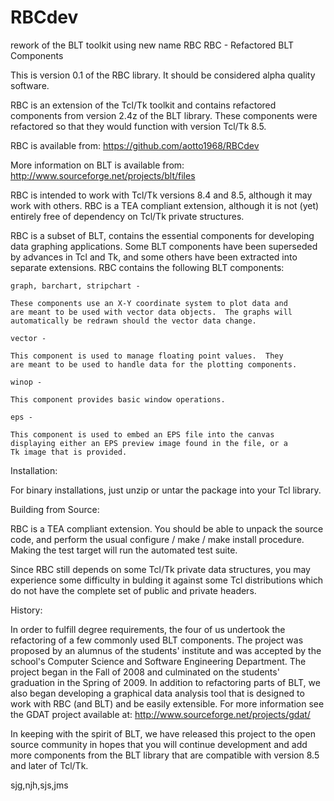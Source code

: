# RBCdev
rework of the BLT toolkit using new name RBC
RBC - Refactored BLT Components

This is version 0.1 of the RBC library.  It should be considered alpha
quality software.

RBC is an extension of the Tcl/Tk toolkit and contains refactored
components from version 2.4z of the BLT library.  These components
were refactored so that they would function with version Tcl/Tk 8.5.

RBC is available from:
	https://github.com/aotto1968/RBCdev
	
More information on BLT is available from:
	http://www.sourceforge.net/projects/blt/files
	
RBC is intended to work with Tcl/Tk versions 8.4 and 8.5, although it
may work with others.  RBC is a TEA compliant extension, although it
is not (yet) entirely free of dependency on Tcl/Tk private structures.

RBC is a subset of BLT, contains the essential components for
developing data graphing applications.  Some BLT components have been
superseded by advances in Tcl and Tk, and some others have been
extracted into separate extensions.  RBC contains the following BLT
components:

    graph, barchart, stripchart -

    These components use an X-Y coordinate system to plot data and
    are meant to be used with vector data objects.  The graphs will
    automatically be redrawn should the vector data change.

    vector -

    This component is used to manage floating point values.  They
    are meant to be used to handle data for the plotting components.

    winop -

    This component provides basic window operations.

    eps -

    This component is used to embed an EPS file into the canvas 
    displaying either an EPS preview image found in the file, or a
    Tk image that is provided.


Installation:

For binary installations, just unzip or untar the package into your
Tcl library.


Building from Source:

RBC is a TEA compliant extension.  You should be able to unpack the
source code, and perform the usual configure / make / make install
procedure.  Making the test target will run the automated test suite.

Since RBC still depends on some Tcl/Tk private data structures, you
may experience some difficulty in bulding it against some Tcl
distributions which do not have the complete set of public and private
headers.


History:	

In order to fulfill degree requirements, the four of us undertook the
refactoring of a few commonly used BLT components.  The project was
proposed by an alumnus of the students' institute and was accepted by
the school's Computer Science and Software Engineering Department. The
project began in the Fall of 2008 and culminated on the students'
graduation in the Spring of 2009.  In addition to refactoring parts of
BLT, we also began developing a graphical data analysis tool that is
designed to work with RBC (and BLT) and be easily extensible.  For
more information see the GDAT project available at:
http://www.sourceforge.net/projects/gdat/

In keeping with the spirit of BLT, we have released this project to
the open source community in hopes that you will continue development
and add more components from the BLT library that are compatible with
version 8.5 and later of Tcl/Tk.
	
sjg,njh,sjs,jms


